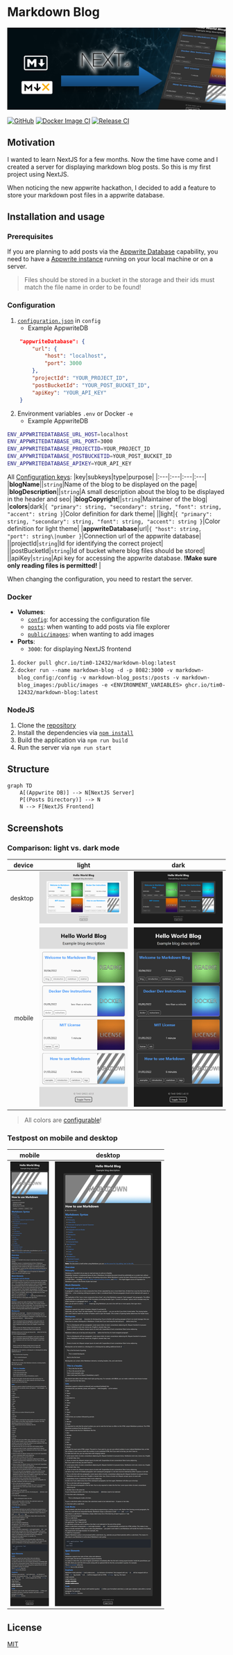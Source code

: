 # Markdown Blog

![Cover image for this repo](/doc/images/cover.png)

[![GitHub](https://img.shields.io/github/license/tim0-12432/markdown-blog?color=blue&label=License&logo=github&style=flat)](/LICENSE.md)
[![Docker Image CI](https://github.com/tim0-12432/markdown-blog/actions/workflows/docker-image.yml/badge.svg)](https://github.com/tim0-12432/markdown-blog/actions/workflows/docker-image.yml)
[![Release CI](https://github.com/tim0-12432/markdown-blog/actions/workflows/release.yml/badge.svg)](https://github.com/tim0-12432/markdown-blog/actions/workflows/release.yml)

## Motivation

I wanted to learn NextJS for a few months. Now the time have come and I created a server for displaying markdown blog posts. So this is my first project using NextJS.

When noticing the new appwrite hackathon, I decided to add a feature to store your markdown post files in a appwrite database.

## Installation and usage

### Prerequisites

If you are planning to add posts via the [Appwrite Database](https://github.com/appwrite/appwrite) capability, you need to have a [Appwrite instance](https://github.com/appwrite/appwrite) running on your local machine or on a server.

> Files should be stored in a bucket in the storage and their ids must match the file name in order to be found!

### Configuration

1. [`configuration.json`](config/configuration.json) in `config`
   - Example AppwriteDB

```json
    "appwriteDatabase": {
        "url": {
            "host": "localhost",
            "port": 3000
        },
        "projectId": "YOUR_PROJECT_ID",
        "postBucketId": "YOUR_POST_BUCKET_ID",
        "apiKey": "YOUR_API_KEY"
    }
```

2. Environment variables `.env` or Docker `-e`
   - Example AppwriteDB

```bash
ENV_APPWRITEDATABASE_URL_HOST=localhost
ENV_APPWRITEDATABASE_URL_PORT=3000
ENV_APPWRITEDATABASE_PROJECTID=YOUR_PROJECT_ID
ENV_APPWRITEDATABASE_POSTBUCKETID=YOUR_POST_BUCKET_ID
ENV_APPWRITEDATABASE_APIKEY=YOUR_API_KEY
```

All [Configuration keys](src/types/Configuration.ts):
|key|subkeys|type|purpose|
|:---|:---|:---|:---|
|**blogName**||`string`|Name of the blog to be displayed on the page|
|**blogDescription**||`string`|A small description about the blog to be displayed in the header and seo|
|**blogCopyright**||`string`|Maintainer of the blog|
|**colors**|dark|`{ "primary": string, "secondary": string, "font": string, "accent": string }`|Color definition for dark theme|
||light|`{ "primary": string, "secondary": string, "font": string, "accent": string }`|Color definition for light theme|
|**appwriteDatabase**|url|`{ "host": string, "port": string\|number }`|Connection url of the appwrite database|
||projectId|`string`|Id for identifying the correct project|
||postBucketId|`string`|Id of bucket where blog files should be stored|
||apiKey|`string`|Api key for accessing the appwrite database. **!Make sure only reading files is permitted!** |

When changing the configuration, you need to restart the server.

### Docker

- **Volumes**:
  - [`config`](config/): for accessing the configuration file
  - [`posts`](posts/): when wanting to add posts via file explorer
  - [`public/images`](public/images/): when wanting to add images
- **Ports**:
  - `3000`: for displaying NextJS frontend

1. `docker pull ghcr.io/tim0-12432/markdown-blog:latest`
2. `docker run --name markdown-blog -d -p 8082:3000 -v markdown-blog_config:/config -v markdown-blog_posts:/posts -v markdown-blog_images:/public/images -e <ENVIRONMENT_VARIABLES> ghcr.io/tim0-12432/markdown-blog:latest`

### NodeJS

1. Clone the [repository](https://github.com/tim0-12432/markdown-blog)
2. Install the dependencies via [`npm install`](package.json)
3. Build the application via `npm run build`
4. Run the server via `npm run start`

## Structure

```mermaid
graph TD
    A[(Appwrite DB)] --> N[NextJS Server]
    P[(Posts Directory)] --> N
    N --> F[NextJS Frontend]
```

## Screenshots

### Comparison: light vs. dark mode

|device|light|dark|
|---:|:---:|:---:|
|desktop|![homescreen on desktop in light mode](doc/images/localhost_3000_(desktop)_light.png)|![homescreen on desktop in dark mode](doc/images/localhost_3000_(desktop)_dark.png)|
|mobile|![homescreen on mobile in light mode](doc/images/localhost_3000_(mobile)_light.png)|![homescreen on mobile in dark mode](doc/images/localhost_3000_(mobile)_dark.png)|

> All colors are [configurable](#configuration)!

### Testpost on mobile and desktop

|mobile|desktop|
|:---:|:---:|
|![testpost on mobile](doc/images/localhost_3000_markdown_(mobile)_dark.png)|![testpost on desktop](doc/images/localhost_3000_markdown_(desktop)_dark.png)|

## License

[MIT](/LICENSE.md)
